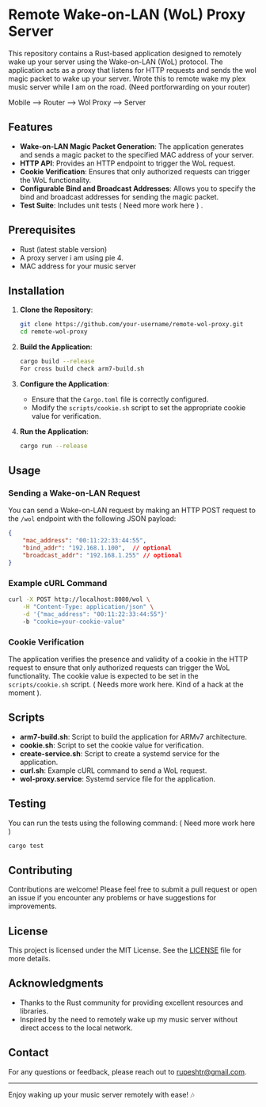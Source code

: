 # Remote Wake-on-LAN (WoL) Proxy Server

This repository contains a Rust-based application designed to remotely wake up your server using the Wake-on-LAN (WoL) protocol. The application acts as a proxy that listens for HTTP requests and sends the wol magic packet to wake up your server. Wrote this to remote wake my plex music server while I am on the road. (Need portforwarding on your router)

Mobile --> Router --> Wol Proxy --> Server

## Features

- **Wake-on-LAN Magic Packet Generation**: The application generates and sends a magic packet to the specified MAC address of your server.
- **HTTP API**: Provides an HTTP endpoint to trigger the WoL request.
- **Cookie Verification**: Ensures that only authorized requests can trigger the WoL functionality.
- **Configurable Bind and Broadcast Addresses**: Allows you to specify the bind and broadcast addresses for sending the magic packet.
- **Test Suite**: Includes unit tests ( Need more work here ) .

## Prerequisites

- Rust (latest stable version)
- A proxy server i am using pie 4.
- MAC address for your music server

## Installation

1. **Clone the Repository**:
   ```sh
   git clone https://github.com/your-username/remote-wol-proxy.git
   cd remote-wol-proxy
   ```

2. **Build the Application**:
   ```sh
   cargo build --release
   For cross build check arm7-build.sh
   ```

3. **Configure the Application**:
   - Ensure that the `Cargo.toml` file is correctly configured.
   - Modify the `scripts/cookie.sh` script to set the appropriate cookie value for verification.

4. **Run the Application**:
   ```sh
   cargo run --release
   ```

## Usage

### Sending a Wake-on-LAN Request

You can send a Wake-on-LAN request by making an HTTP POST request to the `/wol` endpoint with the following JSON payload:

```json
{
    "mac_address": "00:11:22:33:44:55",
    "bind_addr": "192.168.1.100",  // optional
    "broadcast_addr": "192.168.1.255" // optional
}
```

### Example cURL Command

```sh
curl -X POST http://localhost:8080/wol \
    -H "Content-Type: application/json" \
    -d '{"mac_address": "00:11:22:33:44:55"}'
    -b "cookie=your-cookie-value"
```

### Cookie Verification

The application verifies the presence and validity of a cookie in the HTTP request to ensure that only authorized requests can trigger the WoL functionality. The cookie value is expected to be set in the `scripts/cookie.sh` script. ( Needs more work here. Kind of a hack at the moment ).

## Scripts

- **arm7-build.sh**: Script to build the application for ARMv7 architecture.
- **cookie.sh**: Script to set the cookie value for verification.
- **create-service.sh**: Script to create a systemd service for the application.
- **curl.sh**: Example cURL command to send a WoL request.
- **wol-proxy.service**: Systemd service file for the application.

## Testing

 You can run the tests using the following command: ( Need more work here )

```sh
cargo test
```

## Contributing

Contributions are welcome! Please feel free to submit a pull request or open an issue if you encounter any problems or have suggestions for improvements.

## License

This project is licensed under the MIT License. See the [LICENSE](LICENSE) file for more details.

## Acknowledgments

- Thanks to the Rust community for providing excellent resources and libraries.
- Inspired by the need to remotely wake up my music server without direct access to the local network.

## Contact

For any questions or feedback, please reach out to [rupeshtr@gmail.com](mailto:your-email@example.com).

---

Enjoy waking up your music server remotely with ease! 🎶